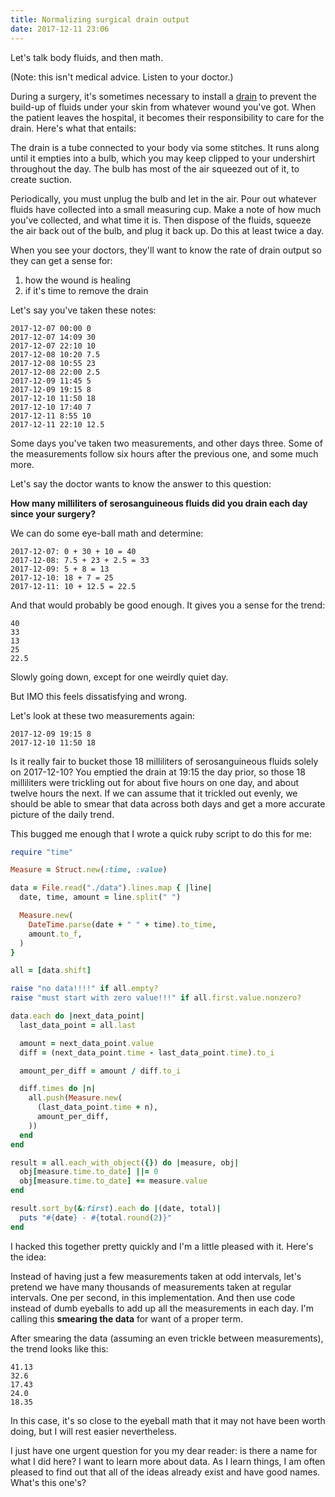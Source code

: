 ```yaml
---
title: Normalizing surgical drain output
date: 2017-12-11 23:06
---
```


Let's talk body fluids, and then math.

(Note: this isn't medical advice. Listen to your doctor.)

During a surgery, it's sometimes necessary to install a [drain] to prevent the build-up of fluids under your skin from whatever wound you've got.
When the patient leaves the hospital, it becomes their responsibility to care for the drain.
Here's what that entails:

[drain]: https://en.wikipedia.org/wiki/Drain_(surgery)

The drain is a tube connected to your body via some stitches.
It runs along until it empties into a bulb, which you may keep clipped to your undershirt throughout the day.
The bulb has most of the air squeezed out of it, to create suction.

Periodically, you must unplug the bulb and let in the air.
Pour out whatever fluids have collected into a small measuring cup.
Make a note of how much you've collected, and what time it is.
Then dispose of the fluids, squeeze the air back out of the bulb, and plug it back up.
Do this at least twice a day.

When you see your doctors, they'll want to know the rate of drain output so they can get a sense for:

1. how the wound is healing
1. if it's time to remove the drain

Let's say you've taken these notes:

```
2017-12-07 00:00 0
2017-12-07 14:09 30
2017-12-07 22:10 10
2017-12-08 10:20 7.5
2017-12-08 10:55 23
2017-12-08 22:00 2.5
2017-12-09 11:45 5
2017-12-09 19:15 8
2017-12-10 11:50 18
2017-12-10 17:40 7
2017-12-11 8:55 10
2017-12-11 22:10 12.5
```

Some days you've taken two measurements, and other days three.
Some of the measurements follow six hours after the previous one, and some much more.

Let's say the doctor wants to know the answer to this question:

**How many milliliters of serosanguineous fluids did you drain each day since your surgery?**

We can do some eye-ball math and determine:

```
2017-12-07: 0 + 30 + 10 = 40
2017-12-08: 7.5 + 23 + 2.5 = 33
2017-12-09: 5 + 8 = 13
2017-12-10: 18 + 7 = 25
2017-12-11: 10 + 12.5 = 22.5
```

And that would probably be good enough.
It gives you a sense for the trend:

```
40
33
13
25
22.5
```

Slowly going down, except for one weirdly quiet day.

But IMO this feels dissatisfying and wrong.

Let's look at these two measurements again:

```
2017-12-09 19:15 8
2017-12-10 11:50 18
```

Is it really fair to bucket those 18 milliliters of serosanguineous fluids solely on 2017-12-10?
You emptied the drain at 19:15 the day prior, so those 18 milliliters were trickling out for about five hours on one day, and about twelve hours the next.
If we can assume that it trickled out evenly, we should be able to smear that data across both days and get a more accurate picture of the daily trend.

This bugged me enough that I wrote a quick ruby script to do this for me:

```ruby
require "time"

Measure = Struct.new(:time, :value)

data = File.read("./data").lines.map { |line|
  date, time, amount = line.split(" ")

  Measure.new(
    DateTime.parse(date + " " + time).to_time,
    amount.to_f,
  )
}

all = [data.shift]

raise "no data!!!!" if all.empty?
raise "must start with zero value!!!" if all.first.value.nonzero?

data.each do |next_data_point|
  last_data_point = all.last

  amount = next_data_point.value
  diff = (next_data_point.time - last_data_point.time).to_i

  amount_per_diff = amount / diff.to_i

  diff.times do |n|
    all.push(Measure.new(
      (last_data_point.time + n),
      amount_per_diff,
    ))
  end
end

result = all.each_with_object({}) do |measure, obj|
  obj[measure.time.to_date] ||= 0
  obj[measure.time.to_date] += measure.value
end

result.sort_by(&:first).each do |(date, total)|
  puts "#{date} - #{total.round(2)}"
end
```

I hacked this together pretty quickly and I'm a little pleased with it.
Here's the idea:

Instead of having just a few measurements taken at odd intervals, let's pretend we have many thousands of measurements taken at regular intervals.
One per second, in this implementation.
And then use code instead of dumb eyeballs to add up all the measurements in each day.
I'm calling this **smearing the data** for want of a proper term.


After smearing the data (assuming an even trickle between measurements), the trend looks like this:

```
41.13
32.6
17.43
24.0
18.35
```

In this case, it's so close to the eyeball math that it may not have been worth doing, but I will rest easier nevertheless.

I just have one urgent question for you my dear reader: is there a name for what I did here?
I want to learn more about data.
As I learn things, I am often pleased to find out that all of the ideas already exist and have good names.
What's this one's?
